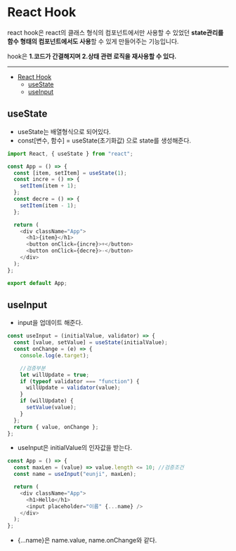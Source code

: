 # React Hook

react hook은 react의 클래스 형식의 컴포넌트에서만 사용할 수 있었던 **state관리를 함수 형태의 컴포넌트에서도 사용**할 수 있게 만들어주는 기능입니다.

hook은 **1.코드가 간결해지며 2.상태 관련 로직을 재사용할 수 있다.**

---

- [React Hook](#react-hook)
  - [useState](#usestate)
  - [useInput](#useinput)

## useState

- useState는 배열형식으로 되어있다.
- const[변수, 함수] = useState(초기화값) 으로 state를 생성해준다.

```javascript
import React, { useState } from "react";

const App = () => {
  const [item, setItem] = useState(1);
  const incre = () => {
    setItem(item + 1);
  };
  const decre = () => {
    setItem(item - 1);
  };

  return (
    <div className="App">
      <h1>{item}</h1>
      <button onClick={incre}>+</button>
      <button onClick={decre}>-</button>
    </div>
  );
};

export default App;
```

## useInput

- input을 업데이트 해준다.

```javascript
const useInput = (initialValue, validator) => {
  const [value, setValue] = useState(initialValue);
  const onChange = (e) => {
    console.log(e.target);

    //검증부분
    let willUpdate = true;
    if (typeof validator === "function") {
      willUpdate = validator(value);
    }
    if (willUpdate) {
      setValue(value);
    }
  };
  return { value, onChange };
};
```

- useInput은 initialValue의 인자값을 받는다.

```javascript
const App = () => {
  const maxLen = (value) => value.length <= 10; //검증조건
  const name = useInput("eunji", maxLen);

  return (
    <div className="App">
      <h1>Hello</h1>
      <input placeholder="이름" {...name} />
    </div>
  );
};
```

- {...name}은 name.value, name.onChange와 같다.
